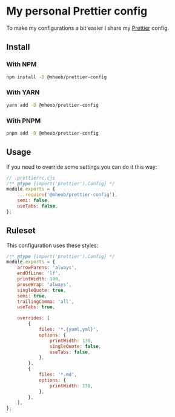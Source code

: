 # My personal Prettier config

To make my configurations a bit easier I share my [Prettier](https://prettier.io) config.

## Install

### With NPM

```sh
npm install -D @mheob/prettier-config
```

### With YARN

```sh
yarn add -D @mheob/prettier-config
```

### With PNPM

```sh
pnpm add -D @mheob/prettier-config
```

## Usage

If you need to override some settings you can do it this way:

```js
// .prettierrc.cjs
/** @type {import('prettier').Config} */
module.exports = {
	...require('@mheob/prettier-config'),
	semi: false,
	useTabs: false,
};
```

## Ruleset

This configuration uses these styles:

```js
/** @type {import('prettier').Config} */
module.exports = {
	arrowParens: 'always',
	endOfLine: 'lf',
	printWidth: 100,
	proseWrap: 'always',
	singleQuote: true,
	semi: true,
	trailingComma: 'all',
	useTabs: true,

	overrides: [
		{
			files: '*.{yaml,yml}',
			options: {
				printWidth: 130,
				singleQuote: false,
				useTabs: false,
			},
		},
		{
			files: '*.md',
			options: {
				printWidth: 130,
			},
		},
	],
};
```

